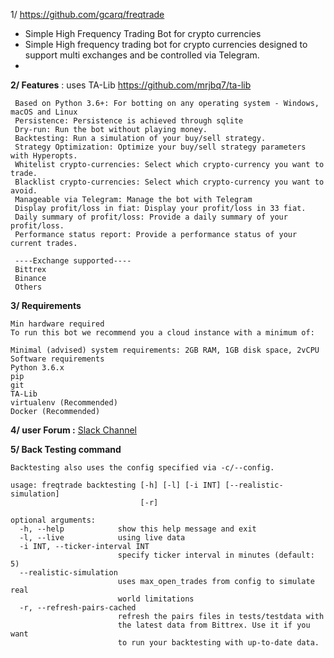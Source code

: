 
1/ https://github.com/gcarq/freqtrade
- Simple High Frequency Trading Bot for crypto currencies
- Simple High frequency trading bot for crypto currencies designed to support multi exchanges and be controlled via Telegram.
- 

**2/ Features** : uses TA-Lib https://github.com/mrjbq7/ta-lib
```
 Based on Python 3.6+: For botting on any operating system - Windows, macOS and Linux
 Persistence: Persistence is achieved through sqlite
 Dry-run: Run the bot without playing money.
 Backtesting: Run a simulation of your buy/sell strategy.
 Strategy Optimization: Optimize your buy/sell strategy parameters with Hyperopts.
 Whitelist crypto-currencies: Select which crypto-currency you want to trade.
 Blacklist crypto-currencies: Select which crypto-currency you want to avoid.
 Manageable via Telegram: Manage the bot with Telegram
 Display profit/loss in fiat: Display your profit/loss in 33 fiat.
 Daily summary of profit/loss: Provide a daily summary of your profit/loss.
 Performance status report: Provide a performance status of your current trades.
 
 ----Exchange supported----
 Bittrex
 Binance
 Others
 ```
 
 
**3/ Requirements**
```
Min hardware required
To run this bot we recommend you a cloud instance with a minimum of:

Minimal (advised) system requirements: 2GB RAM, 1GB disk space, 2vCPU
Software requirements
Python 3.6.x
pip
git
TA-Lib
virtualenv (Recommended)
Docker (Recommended)
```

**4/ user Forum :** [Slack Channel](https://highfrequencybot.slack.com/join/shared_invite/enQtMjQ5NTM0OTYzMzY3LWMxYzE3M2MxNDdjMGM3ZTYwNzFjMGIwZGRjNTc3ZGU3MGE3NzdmZGMwNmU3NDM5ZTNmM2Y3NjRiNzk4NmM4OGE)


**5/ Back Testing command**
```
Backtesting also uses the config specified via -c/--config.

usage: freqtrade backtesting [-h] [-l] [-i INT] [--realistic-simulation]
                             [-r]

optional arguments:
  -h, --help            show this help message and exit
  -l, --live            using live data
  -i INT, --ticker-interval INT
                        specify ticker interval in minutes (default: 5)
  --realistic-simulation
                        uses max_open_trades from config to simulate real
                        world limitations
  -r, --refresh-pairs-cached
                        refresh the pairs files in tests/testdata with 
                        the latest data from Bittrex. Use it if you want
                        to run your backtesting with up-to-date data.
 ```
